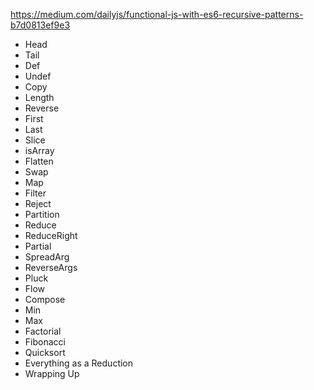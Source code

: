 https://medium.com/dailyjs/functional-js-with-es6-recursive-patterns-b7d0813ef9e3
* Head
* Tail
* Def
* Undef
* Copy
* Length
* Reverse
* First
* Last
* Slice
* isArray
* Flatten
* Swap
* Map
* Filter
* Reject
* Partition
* Reduce
* ReduceRight
* Partial
* SpreadArg
* ReverseArgs
* Pluck
* Flow
* Compose
* Min
* Max
* Factorial
* Fibonacci
* Quicksort
* Everything as a Reduction
* Wrapping Up
